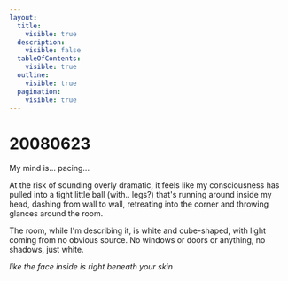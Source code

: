 ```yaml
---
layout:
  title:
    visible: true
  description:
    visible: false
  tableOfContents:
    visible: true
  outline:
    visible: true
  pagination:
    visible: true
---
```


# 20080623

My mind is... pacing...

At the risk of sounding overly dramatic, it feels like my consciousness has pulled into a tight little ball (with.. legs?) that's running around inside my head, dashing from wall to wall, retreating into the corner and throwing glances around the room.

The room, while I'm describing it, is white and cube-shaped, with light coming from no obvious source. No windows or doors or anything, no shadows, just white.

_like the face inside is right_ _beneath your skin_
